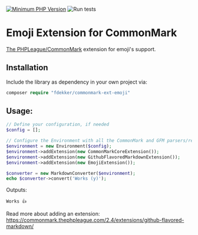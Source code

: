 [![Minimum PHP Version](https://img.shields.io/badge/php-%3E%3D%208.1-8892BF)](https://php.net/)
![Run tests](https://github.com/frankdekker/commonmark-ext-emoji/workflows/Run%20checks/badge.svg)

# Emoji Extension for CommonMark 
[The PHPLeague/CommonMark](https://github.com/thephpleague/commonmark) extension for emoji's support. 

## Installation
Include the library as dependency in your own project via:
```php
composer require "fdekker/commonmark-ext-emoji"
```

## Usage:

```php
// Define your configuration, if needed
$config = [];

// Configure the Environment with all the CommonMark and GFM parsers/renderers
$environment = new Environment($config);
$environment->addExtension(new CommonMarkCoreExtension());
$environment->addExtension(new GithubFlavoredMarkdownExtension());
$environment->addExtension(new EmojiExtension());

$converter = new MarkdownConverter($environment);
echo $converter->convert('Works (y)');
```
Outputs:
```text
Works 👍
```

Read more about adding an extension: https://commonmark.thephpleague.com/2.4/extensions/github-flavored-markdown/
